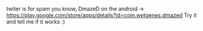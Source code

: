 twiter is for spam you know, DmazeD on the android -&gt; https://play.google.com/store/apps/details?id=com.wetgenes.dmazed Try it and tell me if it works :)
